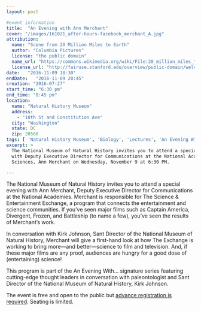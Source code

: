 ```yaml
---
layout: post

#event information
title:  "An Evening with Ann Merchant"
cover: "/images/161021_after-hours-facebook_merchant_A.jpg"
attribution:
  name: "Scene from 20 Million Miles to Earth"
  author: "Columbia Pictures"
  license: "the public domain"
  name_url: "https://commons.wikimedia.org/wiki/File:20_million_miles_to_earth_(1957)_Ymir.png"
  license_url: "http://fairuse.stanford.edu/overview/public-domain/welcome"
date:   "2016-11-09 18:30"
endDate:   "2016-11-09 20:45"
creation: "2016-07-27"
start_time: "6:30 pm"
end_time: "8:45 pm"
location:
  name: "Natural History Museum"
  address:
    - "10th St and Constitution Ave"
  city: "Washington"
  state: DC
  zip: 20560
tags: [ 'Natural History Museum', 'Biology', 'Lectures', 'An Evening With...' ]
excerpt: >
  The National Museum of Natural History invites you to attend a special evening
  with Deputy Executive Director for Communications at the National Academy of
  Sciences, Ann Merchant on Wednesday, November 9 at 6:30 PM.

---
```


The National Museum of Natural History invites you to attend a special evening
with Ann Merchant, Deputy Executive Director for Communications at the National
Academies. Merchant is responsible for The Science & Entertainment Exchange, a
program that connects the entertainment and science communities. If you’ve seen
major films such as Captain America, Divergent, Frozen, and Battleship (to name
a few), you’ve seen the results of Merchant’s work.

In conversation with Kirk Johnson, Sant Director of the National Museum of
Natural History, Merchant will give a first-hand look at how The Exchange is
working to bring more—and better—science to film and television. And, if these
major films are any proof, audiences are hungry for a good dose of
(entertaining) science!

This program is part of the An Evening With... signature series featuring
cutting-edge thought leaders in conversation with paleontologist and Sant
Director of the National Museum of Natural History, Kirk Johnson.

The event is free and open to the public but [advance registration is
required](http://go.si.edu/site/Calendar?id=101365&view=Detail&s_src=nerdguide_web_cal_er). Seating
is limited.
